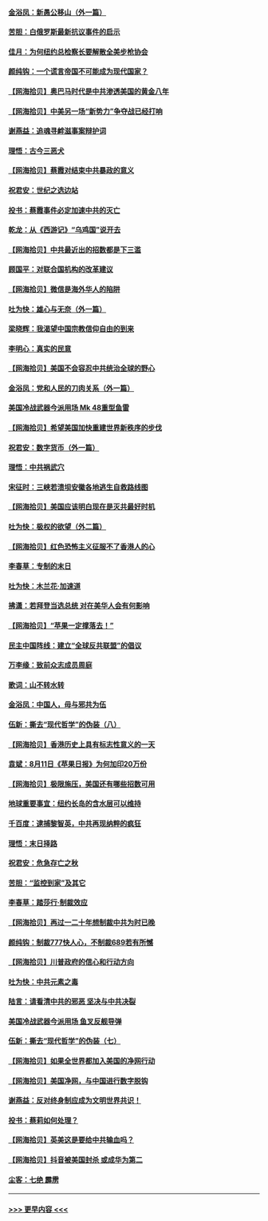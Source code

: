 #### [金浴凤：新愚公移山（外一篇）](../pages/nsc993/n12350253.md?t=08230051) 
#### [苦胆：白俄罗斯最新抗议事件的启示](../pages/nsc993/n12349989.md?t=08230051) 
#### [佳月：为何纽约总检察长要解散全美步枪协会](../pages/nsc993/n12349939.md?t=08230051) 
#### [颜纯钩：一个谎言帝国不可能成为现代国家？](../pages/nsc993/n12349898.md?t=08230051) 
#### [【网海拾贝】奥巴马时代是中共渗透美国的黄金八年](../pages/nsc993/n12349284.md?t=08230051) 
#### [【网海拾贝】中美另一场“新势力”争夺战已经打响](../pages/nsc993/n12346998.md?t=08230051) 
#### [谢燕益：追魂寻衅滋事案辩护词](../pages/nsc993/n12346892.md?t=08230051) 
#### [理悟：古今三恶犬](../pages/nsc993/n12345190.md?t=08230051) 
#### [【网海拾贝】蔡霞对结束中共暴政的意义](../pages/nsc993/n12344263.md?t=08230051) 
#### [祝君安：世纪之选边站](../pages/nsc993/n12342382.md?t=08230051) 
#### [投书：蔡霞事件必定加速中共的灭亡](../pages/nsc993/n12341881.md?t=08230051) 
#### [乾龙：从《西游记》“乌鸡国”说开去](../pages/nsc993/n12341690.md?t=08230051) 
#### [【网海拾贝】中共最近出的招数都是下三滥](../pages/nsc993/n12341593.md?t=08230051) 
#### [顾国平：对联合国机构的改革建议](../pages/nsc993/n12339928.md?t=08230051) 
#### [【网海拾贝】微信是海外华人的陷阱](../pages/nsc993/n12338868.md?t=08230051) 
#### [吐为快：雄心与无奈（外一篇）](../pages/nsc993/n12338132.md?t=08230051) 
#### [梁晓辉：我渴望中国宗教信仰自由的到来](../pages/nsc993/n12336657.md?t=08230051) 
#### [李明心：真实的民意](../pages/nsc993/n12336089.md?t=08230051) 
#### [【网海拾贝】美国不会容忍中共统治全球的野心](../pages/nsc993/n12336063.md?t=08230051) 
#### [金浴凤：党和人民的刀肉关系（外一篇）](../pages/nsc993/n12335834.md?t=08230051) 
#### [美国冷战武器今派用场 Mk 48重型鱼雷](../pages/nsc993/n12335354.md?t=08230051) 
#### [【网海拾贝】希望美国加快重建世界新秩序的步伐](../pages/nsc993/n12334224.md?t=08230051) 
#### [祝君安：数字货币（外一篇）](../pages/nsc993/n12334186.md?t=08230051) 
#### [理悟：中共祸武穴](../pages/nsc993/n12333962.md?t=08230051) 
#### [宋征时：三峡若溃坝安徽各地逃生自救路线图](../pages/nsc993/n12332450.md?t=08230051) 
#### [【网海拾贝】美国应该明白现在是灭共最好时机](../pages/nsc993/n12332313.md?t=08230051) 
#### [吐为快：极权的欲望（外二篇）](../pages/nsc993/n12332089.md?t=08230051) 
#### [【网海拾贝】红色恐怖主义征服不了香港人的心](../pages/nsc993/n12329296.md?t=08230051) 
#### [李春草：专制的末日](../pages/nsc993/n12329079.md?t=08230051) 
#### [吐为快：木兰花‧加速道](../pages/nsc993/n12327366.md?t=08230051) 
#### [拂潇：若拜登当选总统 对在美华人会有何影响](../pages/nsc993/n12295996.md?t=08230051) 
#### [【网海拾贝】“苹果一定撑落去！”](../pages/nsc993/n12326784.md?t=08230051) 
#### [民主中国阵线：建立“全球反共联盟”的倡议](../pages/nsc993/n12324177.md?t=08230051) 
#### [万李缘：致前众志成员周庭](../pages/nsc993/n12324635.md?t=08230051) 
#### [歌词：山不转水转](../pages/nsc993/n12324599.md?t=08230051) 
#### [金浴凤：中国人，毋与邪共为伍](../pages/nsc993/n12324257.md?t=08230051) 
#### [伍新：撕去“现代哲学”的伪装（八）](../pages/nsc993/n12324188.md?t=08230051) 
#### [【网海拾贝】香港历史上具有标志性意义的一天](../pages/nsc993/n12324021.md?t=08230051) 
#### [袁斌：8月11日《苹果日报》为何加印20万份](../pages/nsc993/n12323955.md?t=08230051) 
#### [【网海拾贝】极限施压，美国还有哪些招数可用](../pages/nsc993/n12322512.md?t=08230051) 
#### [地球重要事宜：纽约长岛的含水层可以维持](../pages/nsc993/n12321844.md?t=08230051) 
#### [千百度：逮捕黎智英，中共再现纳粹的疯狂](../pages/nsc993/n12321777.md?t=08230051) 
#### [理悟：末日择路](../pages/nsc993/n12320812.md?t=08230051) 
#### [祝君安：危急存亡之秋](../pages/nsc993/n12320795.md?t=08230051) 
#### [苦胆：“监控到家”及其它](../pages/nsc993/n12320751.md?t=08230051) 
#### [李春草：踏莎行·制裁效应](../pages/nsc993/n12318290.md?t=08230051) 
#### [【网海拾贝】再过一二十年想制裁中共为时已晚](../pages/nsc993/n12318195.md?t=08230051) 
#### [颜纯钩：制裁777快人心，不制裁689若有所憾](../pages/nsc993/n12316912.md?t=08230051) 
#### [【网海拾贝】川普政府的信心和行动方向](../pages/nsc993/n12316673.md?t=08230051) 
#### [吐为快：中共元素之毒](../pages/nsc993/n12316547.md?t=08230051) 
#### [陆言：请看清中共的邪恶 坚决与中共决裂](../pages/nsc993/n12315784.md?t=08230051) 
#### [美国冷战武器今派用场 鱼叉反舰导弹](../pages/nsc993/n12316258.md?t=08230051) 
#### [伍新：撕去“现代哲学”的伪装（七）](../pages/nsc993/n12315846.md?t=08230051) 
#### [【网海拾贝】如果全世界都加入美国的净网行动](../pages/nsc993/n12315588.md?t=08230051) 
#### [【网海拾贝】美国净网，与中国进行数字脱钩](../pages/nsc993/n12312813.md?t=08230051) 
#### [谢燕益：反对终身制应成为文明世界共识！](../pages/nsc993/n12310465.md?t=08230051) 
#### [投书：蔡莉如何处理？](../pages/nsc993/n12310224.md?t=08230051) 
#### [【网海拾贝】英美这是要给中共输血吗？](../pages/nsc993/n12307646.md?t=08230051) 
#### [【网海拾贝】抖音被美国封杀 或成华为第二](../pages/nsc993/n12305277.md?t=08230051) 
#### [尘客：七绝 霹雳](../pages/nsc993/n12304053.md?t=08230051) 

----
#### [ >>> 更早内容 <<< ](../indexes/nsc993-earlier.md)
